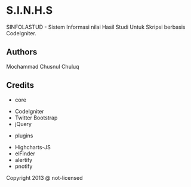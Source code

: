 S.I.N.H.S
==========

SINFOLASTUD - Sistem Informasi nilai Hasil Studi Untuk Skripsi berbasis CodeIgniter.

Authors
----------

Mochammad Chusnul Chuluq

Credits
----------
 + core
  - CodeIgniter
  - Twitter Bootstrap
  - jQuery

 + plugins
  - Highcharts-JS
  - elFinder
  - alertify
  - pnotify

Copyright 2013 @ not-licensed
